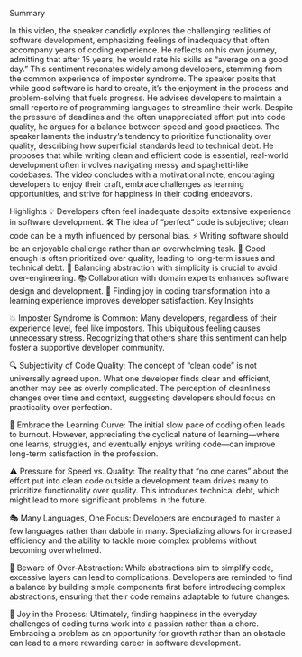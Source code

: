 Summary

In this video, the speaker candidly explores the challenging realities of software development, emphasizing feelings of inadequacy that often accompany years of coding experience. He reflects on his own journey, admitting that after 15 years, he would rate his skills as “average on a good day.” This sentiment resonates widely among developers, stemming from the common experience of imposter syndrome. The speaker posits that while good software is hard to create, it’s the enjoyment in the process and problem-solving that fuels progress. He advises developers to maintain a small repertoire of programming languages to streamline their work. Despite the pressure of deadlines and the often unappreciated effort put into code quality, he argues for a balance between speed and good practices. The speaker laments the industry’s tendency to prioritize functionality over quality, describing how superficial standards lead to technical debt. He proposes that while writing clean and efficient code is essential, real-world development often involves navigating messy and spaghetti-like codebases. The video concludes with a motivational note, encouraging developers to enjoy their craft, embrace challenges as learning opportunities, and strive for happiness in their coding endeavors.

Highlights
💡 Developers often feel inadequate despite extensive experience in software development.
🛠️ The idea of “perfect” code is subjective; clean code can be a myth influenced by personal bias.
⚡ Writing software should be an enjoyable challenge rather than an overwhelming task.
🚫 Good enough is often prioritized over quality, leading to long-term issues and technical debt.
🔄 Balancing abstraction with simplicity is crucial to avoid over-engineering.
📚 Collaboration with domain experts enhances software design and development.
🌟 Finding joy in coding transformation into a learning experience improves developer satisfaction.
Key Insights

💥 Imposter Syndrome is Common: Many developers, regardless of their experience level, feel like impostors. This ubiquitous feeling causes unnecessary stress. Recognizing that others share this sentiment can help foster a supportive developer community.

🔍 Subjectivity of Code Quality: The concept of “clean code” is not universally agreed upon. What one developer finds clear and efficient, another may see as overly complicated. The perception of cleanliness changes over time and context, suggesting developers should focus on practicality over perfection.

🎢 Embrace the Learning Curve: The initial slow pace of coding often leads to burnout. However, appreciating the cyclical nature of learning—where one learns, struggles, and eventually enjoys writing code—can improve long-term satisfaction in the profession.

⚠️ Pressure for Speed vs. Quality: The reality that “no one cares” about the effort put into clean code outside a development team drives many to prioritize functionality over quality. This introduces technical debt, which might lead to more significant problems in the future.

🎭 Many Languages, One Focus: Developers are encouraged to master a few languages rather than dabble in many. Specializing allows for increased efficiency and the ability to tackle more complex problems without becoming overwhelmed.

🚧 Beware of Over-Abstraction: While abstractions aim to simplify code, excessive layers can lead to complications. Developers are reminded to find a balance by building simple components first before introducing complex abstractions, ensuring that their code remains adaptable to future changes.

🥳 Joy in the Process: Ultimately, finding happiness in the everyday challenges of coding turns work into a passion rather than a chore. Embracing a problem as an opportunity for growth rather than an obstacle can lead to a more rewarding career in software development.